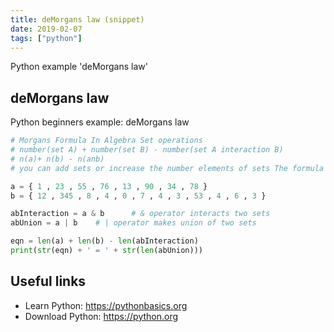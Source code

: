 ```yaml
---
title: deMorgans law (snippet)
date: 2019-02-07
tags: ["python"]
---
```

Python example 'deMorgans law'


## deMorgans law

Python beginners example: deMorgans law

```python
# Morgans Formula In Algebra Set operations
# number(set A) + number(set B) - number(set A interaction B)
# n(a)+ n(b) - n(anb)
# you can add sets or increase the number elements of sets The formula still works

a = { 1 , 23 , 55 , 76 , 13 , 90 , 34 , 78 }
b = { 12 , 345 , 8 , 4 , 0 , 7 , 4 , 3 , 53 , 4 , 6 , 3 }

abInteraction = a & b      # & operator interacts two sets
abUnion = a | b    # | operator makes union of two sets

eqn = len(a) + len(b) - len(abInteraction)
print(str(eqn) + ' = ' + str(len(abUnion)))


```

## Useful links

- Learn Python: https://pythonbasics.org
- Download Python: https://python.org
